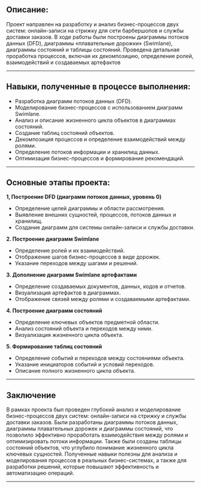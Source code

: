 ## Описание:

Проект направлен на разработку и анализ бизнес-процессов двух систем: онлайн-записи на стрижку для сети барбершопов и службы доставки заказов. В ходе работы были построены диаграммы потоков данных (DFD), диаграммы «плавательные дорожки» (Swimlane), диаграммы состояний и таблицы состояний. Проведена детальная проработка процессов, включая их декомпозицию, определение ролей, взаимодействий и создаваемых артефактов

---

## Навыки, полученные в процессе выполнения:

 - Разработка диаграмм потоков данных (DFD).  
 - Моделирование бизнес-процессов с использованием диаграмм Swimlane.  
 - Анализ и описание жизненного цикла объектов в диаграммах состояний.  
 - Создание таблиц состояний объектов.  
 - Декомпозиция процессов и определение взаимодействий между ролями.  
 - Определение потоков информации и хранилищ данных.  
 - Оптимизация бизнес-процессов и формирование рекомендаций. 

---

## Основные этапы проекта:

**1, Построение DFD (диаграмм потоков данных, уровень 0)**  
- Определение целей диаграммы и области рассмотрения.  
- Выявление внешних сущностей, процессов, потоков данных и хранилищ.  
- Создание диаграмм для системы онлайн-записи и службы доставки.  

**2. Построение диаграмм Swimlane**  
- Определение ролей и их взаимодействий.  
- Отображение шагов бизнес-процессов в виде дорожек.  
- Указание переходов между шагами и решений.  

**3. Дополнение диаграмм Swimlane артефактами**  
- Определение создаваемых документов, данных, кодов и отчетов.  
- Визуализация артефактов в диаграммах.  
- Отображение связей между ролями и создаваемыми артефактами.  

**4. Построение диаграмм состояний**  
- Определение ключевых объектов предметной области.  
- Анализ состояний объекта и переходов между ними.  
- Визуализация жизненного цикла объекта.  

**5. Формирование таблиц состояний**  
- Определение событий и переходов между состояниями объекта.  
- Указание инициаторов событий и условий переходов.  
- Описание полного жизненного цикла объекта.  

---

## Заключение  

В рамках проекта был проведен глубокий анализ и моделирование бизнес-процессов двух систем: онлайн-записи на стрижку и службы доставки заказов. Были разработаны диаграммы потоков данных, диаграммы плавательных дорожек и диаграммы состояний, что позволило эффективно проработать взаимодействия между ролями и оптимизировать потоки информации. Также были созданы таблицы состояний объектов, что углубило понимание жизненного цикла ключевых сущностей. Полученные навыки полезны для анализа и моделирования процессов в реальных бизнес-системах, а также для разработки решений, которые повышают эффективность и автоматизацию операций.

---

